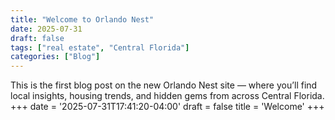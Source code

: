 ```yaml
---
title: "Welcome to Orlando Nest"
date: 2025-07-31
draft: false
tags: ["real estate", "Central Florida"]
categories: ["Blog"]
---
```


This is the first blog post on the new Orlando Nest site — where you’ll find local insights, housing trends, and hidden gems from across Central Florida.
+++
date = '2025-07-31T17:41:20-04:00'
draft = false
title = 'Welcome'
+++
